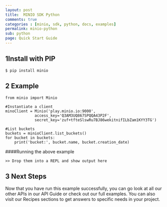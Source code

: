 ```yaml
---
layout: post
title:  MINIO SDK Python
comments: true
categories : [minio, sdk, python, docs, examples]
permalink: minio-python 
sub: python 
page: Quick Start Guide
---
```

 
## <span>1</span>Install with PIP

<pre><code class="language-bash">$ pip install minio</code></pre>

## <span>2</span> Example

<pre class="code-toolbar m-b-10"><code class="language-python">from minio import Minio

#Instantiate a client
minoClient = Minio('play.minio.io:9000',
	         access_key='Q3AM3UQ867SPQQA43P2F',
	         secret_key='zuf+tfteSlswRu7BJ86wekitnifILbZam1KYY3TG')

#List buckets
buckets = minioClient.list_buckets()
for bucket in buckets:
	print('bucket:', bucket.name, bucket.creation_date)</code></pre>
	
 

####Running the above example

    >> Drop them into a REPL and show output here
						     					 
 
## <span>3</span> Next Steps

 Now that you have run this example successfully, you can go look at all our other APIs in our API Guide or check out our full examples. You can also visit our Recipes sections to get answers to specific needs in your project. 